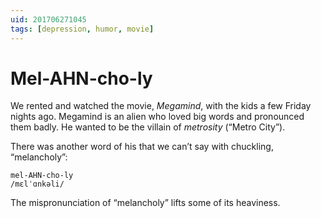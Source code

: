 ```yaml
---
uid: 201706271045
tags: [depression, humor, movie]
---
```


# Mel-AHN-cho-ly

We rented and watched the movie, *Megamind*, with the kids a few Friday nights ago. Megamind is an alien who loved big words and pronounced them badly. He wanted to be the villain of *metrosity* (“Metro City”).

There was another word of his that we can’t say with chuckling, “melancholy”:

	mel-AHN-cho-ly  
	/mɛlˈɑnkəli/

The mispronunciation of “melancholy” lifts some of its heaviness.
